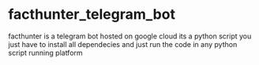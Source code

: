 # facthunter_telegram_bot
facthunter is a telegram bot hosted on google cloud its a python script you just have to install all dependecies and just run the code in any python script running platform 
